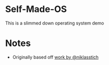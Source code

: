 # Self-Made-OS
This is a slimmed down operating system demo

# Notes
+ Originally based off [work by @niklasstich](https://github.com/niklasstich/selfmade-os)